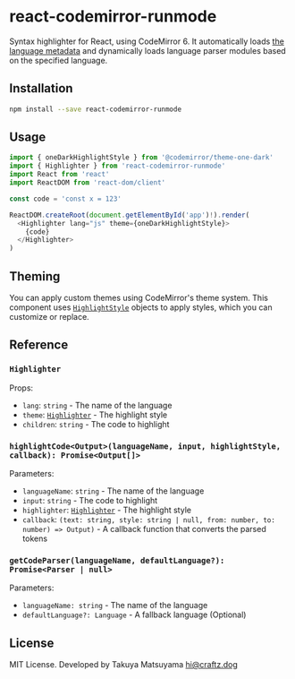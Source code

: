 # react-codemirror-runmode

Syntax highlighter for React, using CodeMirror 6.
It automatically loads [the language metadata](https://github.com/codemirror/language-data) and dynamically loads language parser modules based on the specified language.

## Installation

```sh
npm install --save react-codemirror-runmode
```

## Usage

```javascript
import { oneDarkHighlightStyle } from '@codemirror/theme-one-dark'
import { Highlighter } from 'react-codemirror-runmode'
import React from 'react'
import ReactDOM from 'react-dom/client'

const code = 'const x = 123'

ReactDOM.createRoot(document.getElementById('app')!).render(
  <Highlighter lang="js" theme={oneDarkHighlightStyle}>
    {code}
  </Highlighter>
)
```

## Theming

You can apply custom themes using CodeMirror's theme system. This component uses [`HighlightStyle`](https://codemirror.net/docs/ref#language.HighlightStyle) objects to apply styles, which you can customize or replace.

## Reference

### `Highlighter`

Props:

- `lang`: `string` - The name of the language
- `theme`: [`Highlighter`](https://lezer.codemirror.net/docs/ref/#highlight.Highlighter) - The highlight style
- `children`: `string` - The code to highlight

### `highlightCode<Output>(languageName, input, highlightStyle, callback): Promise<Output[]>`

Parameters:

- `languageName`: `string` - The name of the language
- `input`: `string` - The code to highlight
- `highlighter`: [`Highlighter`](https://lezer.codemirror.net/docs/ref/#highlight.Highlighter) - The highlight style
- `callback`: `(text: string, style: string | null, from: number, to: number) => Output)` - A callback function that converts the parsed tokens

### `getCodeParser(languageName, defaultLanguage?): Promise<Parser | null>`

Parameters:

- `languageName: string` - The name of the language
- `defaultLanguage?: Language` - A fallback language (Optional)

## License

MIT License. Developed by Takuya Matsuyama <hi@craftz.dog>

